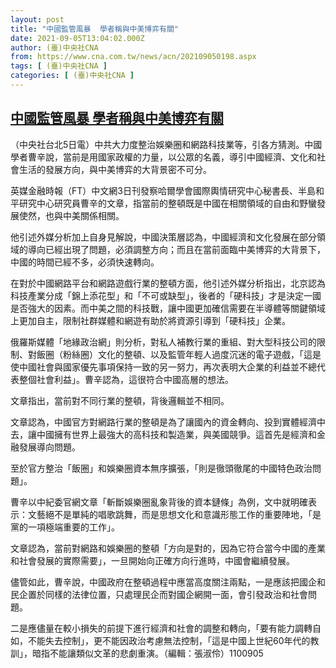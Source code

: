 ```yaml
---
layout: post
title: "中國監管風暴  學者稱與中美博弈有關"
date: 2021-09-05T13:04:02.000Z
author: (臺)中央社CNA
from: https://www.cna.com.tw/news/acn/202109050198.aspx
tags: [ (臺)中央社CNA ]
categories: [ (臺)中央社CNA ]
---
```

<!--1630847042000-->
[中國監管風暴  學者稱與中美博弈有關](https://www.cna.com.tw/news/acn/202109050198.aspx)
------

<div>
<div></div><div class="paragraph"><p>（中央社台北5日電）中共大力度整治娛樂圈和網路科技業等，引各方猜測。中國學者曹辛說，當前是用國家政權的力量，以公眾的名義，導引中國經濟、文化和社會生活的發展方向，與中美博弈的大背景密不可分。</p><p>英媒金融時報（FT）中文網3日刊發察哈爾學會國際輿情研究中心秘書長、半島和平研究中心研究員曹辛的文章，指當前的整頓既是中國在相關領域的自由和野蠻發展使然，也與中美關係相關。</p><p>他引述外媒分析加上自身見解說，中國決策層認為，中國經濟和文化發展在部分領域的導向已經出現了問題，必須調整方向；而且在當前面臨中美博弈的大背景下，中國的時間已經不多，必須快速轉向。</p><p>在對於中國網路平台和網路遊戲行業的整頓方面，他引述外媒分析指出，北京認為科技產業分成「錦上添花型」和「不可或缺型」，後者的「硬科技」才是決定一國是否強大的因素。而中美之間的科技戰，讓中國更加確信需要在半導體等關鍵領域上更加自主，限制社群媒體和網遊有助於將資源引導到「硬科技」企業。</p><p>俄羅斯媒體「地緣政治網」則分析，對私人補教行業的重組、對大型科技公司的限制、對飯圈（粉絲圈）文化的整頓、以及監管年輕人過度沉迷的電子遊戲，「這是使中國社會與國家優先事項保持一致的另一努力，再次表明大企業的利益並不總代表整個社會利益」。曹辛認為，這很符合中國高層的想法。</p><p>文章指出，當前對不同行業的整頓，背後邏輯並不相同。</p><p>文章認為，中國官方對網路行業的整頓是為了讓國內的資金轉向、投到實體經濟中去，讓中國擁有世界上最強大的高科技和製造業，與美國競爭。這首先是經濟和金融發展導向問題。</p><p>至於官方整治「飯圈」和娛樂圈資本無序擴張，「則是徹頭徹尾的中國特色政治問題」。</p><p>曹辛以中紀委官網文章「斬斷娛樂圈亂象背後的資本鏈條」為例，文中就明確表示：文藝絕不是單純的唱歌跳舞，而是思想文化和意識形態工作的重要陣地，「是黨的一項極端重要的工作」。</p><p>文章認為，當前對網路和娛樂圈的整頓「方向是對的，因為它符合當今中國的產業和社會發展的實際需要」，一旦開始向正確方向行進時，中國會繼續發展。</p><p>儘管如此，曹辛說，中國政府在整頓過程中應當高度關注兩點，一是應該把國企和民企置於同樣的法律位置，只處理民企而對國企網開一面，會引發政治和社會問題。</p><p>二是應儘量在較小損失的前提下進行經濟和社會的調整和轉向，「要有能力調轉自如，不能失去控制」，更不能因政治考慮無法控制，「這是中國上世紀60年代的教訓」，暗指不能讓類似文革的悲劇重演。（編輯：張淑伶）1100905</p></div>
</div>
